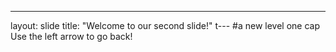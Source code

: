 ---
layout: slide
title: "Welcome to our second slide!"
t---
#a new level one cap
Use the left arrow to go back!

